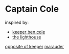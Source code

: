# Captain Cole

inspired by:

- [keeper ben cole](http://www.newenglandlighthouses.net/wood-island-light-history.html)
- [the lighthouse](<https://en.wikipedia.org/wiki/The_Lighthouse_(2019_film)>)

[opposite of keeper](http://opposite-of.com/keeper/)
[marauder](https://www.merriam-webster.com/dictionary/marauder)
